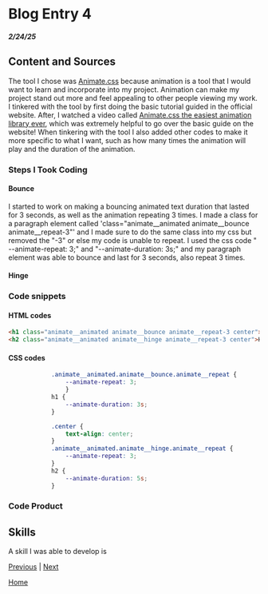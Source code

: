 # Blog Entry 4
##### 2/24/25
## Content and Sources
The tool I chose was [Animate.css](https://animate.style/) because animation is a tool that I would want to learn and incorporate into my project. Animation can make my project stand out more and feel appealing to other people viewing my work. I tinkered  with the tool by first doing the basic tutorial guided in the official website. After, I watched a video called [Animate.css the easiest animation library ever](https://youtu.be/VzbBcVRquYA?si=0PTfxOxvaJgiV0BV), which was extremely helpful to go over the basic guide on the website! When tinkering with the tool I also added other codes to make it more specific to what I want, such as how many times the animation will play and the duration of the animation. 
### Steps I Took Coding
#### Bounce
I started to work on making a bouncing animated text duration that lasted for 3 seconds, as well as the animation repeating 3 times. I made a class for a paragraph element called 'class="animate__animated animate__bounce animate__repeat-3"' and I made sure to do the same class into my css but removed the "-3" or else my code is unable to repeat. I used the css code " --animate-repeat: 3;" and "--animate-duration: 3s;" and my paragraph element was able to bounce and last for 3 seconds, also repeat 3 times.

#### Hinge

### Code snippets
#### HTML codes
```html
<h1 class="animate__animated animate__bounce animate__repeat-3 center">Animation practice</h1>
<h2 class="animate__animated animate__hinge animate__repeat-3 center">Hinge text</h2>
```
#### CSS codes
```CSS
            .animate__animated.animate__bounce.animate__repeat {
                --animate-repeat: 3;
                }
            h1 {
                --animate-duration: 3s;
            }

            .center {
                text-align: center;
            }
            .animate__animated.animate__hinge.animate__repeat {
                --animate-repeat: 3;
            }
            h2 {
                --animate-duration: 5s;
            }
```

### Code Product

## Skills
A skill I was able to develop is 

[Previous](entry03.md) | [Next](entry05.md)

[Home](../README.md)
